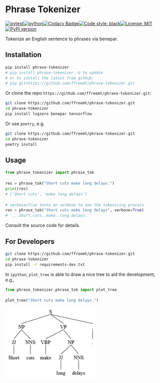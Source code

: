# Phrase Tokenizer
[![pytest](https://github.com/ffreemt/phrase-tokenizer/actions/workflows/on-push.yml/badge.svg)](https://github.com/ffreemt/phrase-tokenizer/actions)[![python](https://img.shields.io/static/v1?label=python+&message=3.7%2B&color=blue)](https://www.python.org/downloads/)[![Codacy Badge](https://app.codacy.com/project/badge/Grade/d7e1c1f44dbb423099a929aadd7db2fd)](https://www.codacy.com/gh/ffreemt/phrase-tokenizer/dashboard?utm_source=github.com&amp;utm_medium=referral&amp;utm_content=ffreemt/phrase-tokenizer&amp;utm_campaign=Badge_Grade)[![Code style: black](https://img.shields.io/badge/code%20style-black-000000.svg)](https://github.com/psf/black)[![License: MIT](https://img.shields.io/badge/License-MIT-yellow.svg)](https://opensource.org/licenses/MIT) [![PyPI version](https://badge.fury.io/py/phrase-tokenizer.svg)](https://badge.fury.io/py/phrase-tokenizer)

Tokenize an English sentence to phrases via benepar.

## Installation

```bash
pip install phrase-tokenizer
# pip install phrase-tokenizer -U to update
# or to install the latest from github:
# pip git+https://github.com/ffreemt/phrase-tokenizer.git
```

Or clone the repo `https://github.com/ffreemt/phrase-tokenizer.git`:

```bash
git clone https://github.com/ffreemt/phrase-tokenizer.git
cd phrase-tokenizer
pip install logzero benepar tensorflow
```
Or use `poetry`, e.g.
```bash
git clone https://github.com/ffreemt/phrase-tokenizer.git
cd phrase-tokenizer
poetry install
```

## Usage

```python
from phrase_tokenizer import phrase_tok

res = phrase_tok("Short cuts make long delays.")
print(res)
# ['Short cuts', 'make long delays']

# verbose=True turns on verbose to see the tokenizing process
res = phrase_tok("Short cuts make long delays", verbose=True)
# ',..Short.cuts,.make..long.delays..'
```

Consult the source code for details.

## For Developers

```bash
git clone https://github.com/ffreemt/phrase-tokenizer.git
cd phrase-tokenizer
pip install -r requirements-dev.txt
```

In `ipython`, ``plot_tree`` is able to draw a nice tree to aid the development, e.g.,

```python
from phrase_tokenizer.phrase_tok import plot_tree

plot_tree("Short cuts make long delays.")
```
![img](https://github.com/ffreemt/phrase-tokenizer/blob/master/img/short_cuts.png?raw=true)



